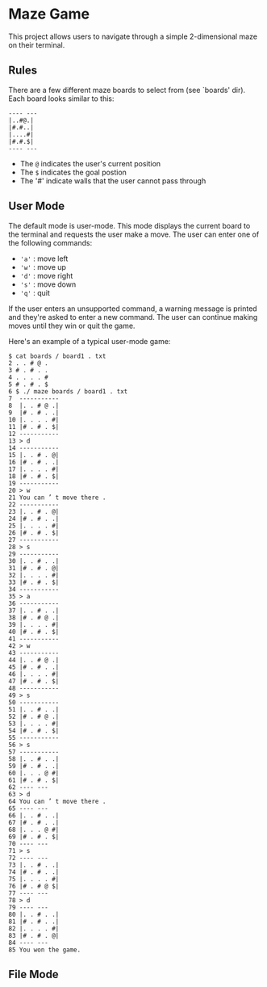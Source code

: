 # Maze Game
This project allows users to navigate through a simple 2-dimensional maze on their terminal.

## Rules
There are a few different maze boards to select from (see `boards' dir). Each board looks similar to this:
```
---- ---
|..#@.|
|#.#..|
|....#|
|#.#.$|
---- ---
```
* The `@` indicates the user's current position
* The `$` indicates the goal postion
* The '#' indicate walls that the user cannot pass through

## User Mode
The default mode is user-mode. This mode displays the current board to the terminal and requests the user make a move. The user can enter one of the following commands: 
* `'a'` : move left
* `'w'` : move up
* `'d'` : move right
* `'s'` : move down
* `'q'` : quit

If the user enters an unsupported command, a warning message is printed and they're asked to enter a new command.
The user can continue making moves until they win or quit the game. 

Here's an example of a typical user-mode game:
```
$ cat boards / board1 . txt
2 . . # @ .
3 # . # . .
4 . . . . #
5 # . # . $
6 $ ./ maze boards / board1 . txt
7  -----------
8  |. . # @ .|
9  |# . # . .|
10 |. . . . #|
11 |# . # . $|
12 -----------
13 > d
14 -----------
15 |. . # . @|
16 |# . # . .|
17 |. . . . #|
18 |# . # . $|
19 -----------
20 > w
21 You can ’ t move there .
22 -----------
23 |. . # . @|
24 |# . # . .|
25 |. . . . #|
26 |# . # . $|
27 -----------
28 > s
29 -----------
30 |. . # . .|
31 |# . # . @|
32 |. . . . #|
33 |# . # . $|
34 -----------
35 > a
36 -----------
37 |. . # . .|
38 |# . # @ .|
39 |. . . . #|
40 |# . # . $|
41 -----------
42 > w
43 -----------
44 |. . # @ .|
45 |# . # . .|
46 |. . . . #|
47 |# . # . $|
48 -----------
49 > s
50 -----------
51 |. . # . .|
52 |# . # @ .|
53 |. . . . #|
54 |# . # . $|
55 -----------
56 > s
57 -----------
58 |. . # . .|
59 |# . # . .|
60 |. . . @ #|
61 |# . # . $|
62 ---- ---
63 > d
64 You can ’ t move there .
65 ---- ---
66 |. . # . .|
67 |# . # . .|
68 |. . . @ #|
69 |# . # . $|
70 ---- ---
71 > s
72 ---- ---
73 |. . # . .|
74 |# . # . .|
75 |. . . . #|
76 |# . # @ $|
77 ---- ---
78 > d
79 ---- ---
80 |. . # . .|
81 |# . # . .|
82 |. . . . #|
83 |# . # . @|
84 ---- ---
85 You won the game.
```

## File Mode
